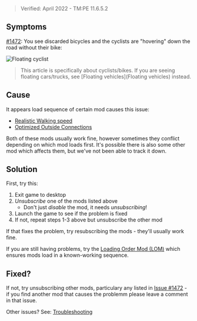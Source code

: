 > Verified: April 2022 - TM:PE 11.6.5.2

## Symptoms

[#1472](https://github.com/CitiesSkylinesMods/TMPE/issues/1472): You see discarded bicycles and the cyclists are "hovering" down the road without their bike:

![Floating cyclist](https://user-images.githubusercontent.com/1386719/158747056-013833b5-c327-4016-a997-047baa017621.png)

> This article is specifically about cyclists/bikes. If you are seeing floating cars/trucks, see [Floating vehicles](Floating vehicles) instead.

## Cause

It appears load sequence of certain mod causes this issue:

* [Realistic Walking speed](https://steamcommunity.com/sharedfiles/filedetails/?id=1412844620)
* [Optimized Outside Connections](https://steamcommunity.com/sharedfiles/filedetails/?id=1721492498)

Both of these mods usually work fine, however sometimes they conflict depending on which mod loads first. It's possible there is also some other mod which affects them, but we've not been able to track it down.

## Solution

First, try this:

1. Exit game to desktop
2. _Unsubscribe_ one of the mods listed above
    * Don't just _disable_ the mod, it needs _unsubscribing_!
3. Launch the game to see if the problem is fixed
4. If not, repeat steps 1-3 above but unsubscribe the other mod

If that fixes the problem, try resubscribing the mods - they'll usually work fine.

If you are still having problems, try the [Loading Order Mod (LOM)](https://steamcommunity.com/sharedfiles/filedetails/?id=2620852727) which ensures mods load in a known-working sequence.

## Fixed?

If not, try unsubscribing other mods, particulary any listed in [Issue #1472](https://github.com/CitiesSkylinesMods/TMPE/issues/1472) - if you find another mod that causes the problemm please leave a comment in that issue.

Other issues? See: [Troubleshooting](Troubleshooting)